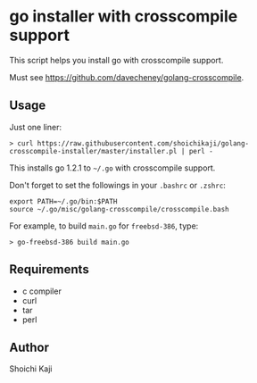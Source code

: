# go installer with crosscompile support

This script helps you install go with crosscompile support.

Must see https://github.com/davecheney/golang-crosscompile.

## Usage

Just one liner:

    > curl https://raw.githubusercontent.com/shoichikaji/golang-crosscompile-installer/master/installer.pl | perl -

This installs go 1.2.1 to `~/.go` with crosscompile support.

Don't forget to set the followings in your `.bashrc` or `.zshrc`:

    export PATH=~/.go/bin:$PATH
    source ~/.go/misc/golang-crosscompile/crosscompile.bash

For example, to build `main.go` for `freebsd-386`, type:

    > go-freebsd-386 build main.go

## Requirements

* c compiler
* curl
* tar
* perl

## Author

Shoichi Kaji
